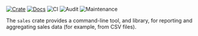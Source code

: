 [![Crate](https://img.shields.io/crates/v/sales.svg)](https://crates.io/crates/sales)
[![Docs](https://docs.rs/sales/badge.svg)](https://docs.rs/sales)
![CI](https://github.com/bitfield/sales/actions/workflows/ci.yml/badge.svg)
![Audit](https://github.com/bitfield/sales/actions/workflows/audit.yml/badge.svg)
![Maintenance](https://img.shields.io/badge/maintenance-actively--developed-brightgreen.svg)

The `sales` crate provides a command-line tool, and library, for reporting and aggregating sales data (for example, from CSV files).

# 